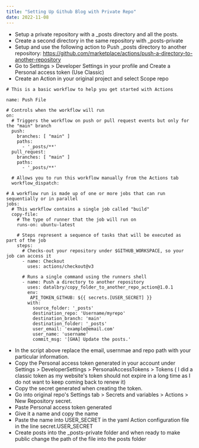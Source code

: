 ```yaml
---
title: "Setting Up Github Blog with Private Repo"
date: 2022-11-08
---
```


- Setup a private repository with a _posts directory and all the posts. 
- Create a second directory in the same repository with _posts-private
- Setup and use the following action to Push _posts directory to another repository:
https://github.com/marketplace/actions/push-a-directory-to-another-repository
- Go to Settings > Developer Settings in your profile and Create a Personal access token (Use Classic)
- Create an Action in your original project and select Scope repo 

``` 
# This is a basic workflow to help you get started with Actions

name: Push File

# Controls when the workflow will run
on:
  # Triggers the workflow on push or pull request events but only for the "main" branch
  push:
    branches: [ "main" ]
    paths:
      - '_posts/**'
  pull_request:
    branches: [ "main" ]
    paths:
      - '_posts/**'

  # Allows you to run this workflow manually from the Actions tab
  workflow_dispatch:

# A workflow run is made up of one or more jobs that can run sequentially or in parallel
jobs:
  # This workflow contains a single job called "build"
  copy-file:
    # The type of runner that the job will run on
    runs-on: ubuntu-latest

    # Steps represent a sequence of tasks that will be executed as part of the job
    steps:
      # Checks-out your repository under $GITHUB_WORKSPACE, so your job can access it
      - name: Checkout
        uses: actions/checkout@v3

      # Runs a single command using the runners shell
      - name: Push a directory to another repository
        uses: datalbry/copy_folder_to_another_repo_action@1.0.1
        env:
         API_TOKEN_GITHUB: ${{ secrets.[USER_SECRET] }}
        with:
          source_folder: '_posts'
          destination_repo: 'Username/myrepo'
          destination_branch: 'main'
          destination_folder: '_posts'
          user_email: 'example@email.com'
          user_name: 'username'
          commit_msg: '[GHA] Update the posts.'
```
- In the script above replace the email, usernmae and repo path with your particular information.
- Copy the Personal access token generated in your account under Settings > DeveloperSettings > PersonalAccessTokens > Tokens ( I did a classic token as my website's token should not expire in a long time as I do not want to keep coming back to renew it) 
-  Copy the secret generated when creating the token. 
-  Go into original repo's Settings tab >  Secrets and variables > Actions > New Repository secret.
-  Paste Personal access token generated
-  Give it a name and copy the name
-  Paste the name into USER_SECRET in the yaml Action configuration file in the line secret.USER_SECRET
- Create posts into the _posts-private folder and when ready to make public change the path of the file into the posts folder
